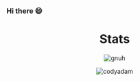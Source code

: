 ### Hi there 😄

<h1 align="center">Stats</h1>
<p align="center">
  <img align="center" src="https://github-readme-stats.vercel.app/api?username=gnuh&show_icons=true&locale=en" alt="gnuh" />
</p>
<p align="center">
  <img align="center" src="https://github-readme-streak-stats.herokuapp.com/?user=gnuh&" alt="codyadam" />
</p>
